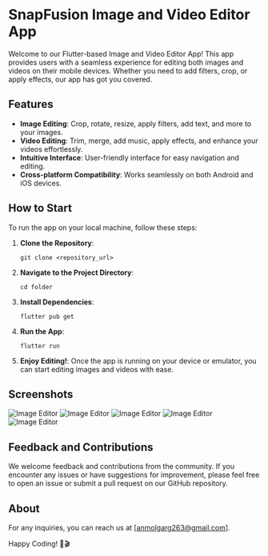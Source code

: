 # SnapFusion Image and Video Editor App

Welcome to our Flutter-based Image and Video Editor App! This app provides users with a seamless experience for editing both images and videos on their mobile devices. Whether you need to add filters, crop, or apply effects, our app has got you covered.

## Features
- **Image Editing**: Crop, rotate, resize, apply filters, add text, and more to your images.
- **Video Editing**: Trim, merge, add music, apply effects, and enhance your videos effortlessly.
- **Intuitive Interface**: User-friendly interface for easy navigation and editing.
- **Cross-platform Compatibility**: Works seamlessly on both Android and iOS devices.

## How to Start
To run the app on your local machine, follow these steps:

1. **Clone the Repository**: 
    ```
    git clone <repository_url>
    ```

2. **Navigate to the Project Directory**:
    ```
    cd folder
    ```

3. **Install Dependencies**:
    ```
    flutter pub get
    ```

4. **Run the App**:
    ```
    flutter run
    ```

5. **Enjoy Editing!**: Once the app is running on your device or emulator, you can start editing images and videos with ease.

## Screenshots
![Image Editor](screenshots/img1.jpg)
![Image Editor](screenshots/img2.jpg)
![Image Editor](screenshots/img3.jpg)
![Image Editor](screenshots/img4.jpg)
![Image Editor](screenshots/img5.jpg)


## Feedback and Contributions
We welcome feedback and contributions from the community. If you encounter any issues or have suggestions for improvement, please feel free to open an issue or submit a pull request on our GitHub repository.

## About
For any inquiries, you can reach us at [anmolgarg263@gmail.com].

Happy Coding! 🎨🎬
